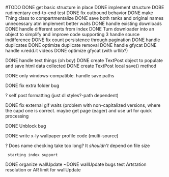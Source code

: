#TODO
DONE     get basic structure in place
DONE     implement structure
DOBE     rudimentary end-to-end test
DONE     fix outbound behavior
DONE     make Thing class to compartmentalize
DONE     save both ranks and original names
unnecessary atm     implement better waits
DONE     handle existing downloads
DONE     handle different sorts from index
DONE     Turn downloader into an object to simplify and improve code
supporting 3     handle source indifference
DONE     fix count persistence through pagination
DONE     handle duplicates
DONE     optimize duplicate removal
DONE     handle gfycat
DONE     handle v.redd.it videos
DONE     optimize gfycat (with urllib?)

DONE     handle text things (oh boy)
DONE        create TextPost object to populate and save html data collected
DONE        create TextPost local save() method

DONE     only windows-compatible. handle save paths

DONE     fix extra folder bug

?     self post formatting (just dl styles?-path dependent)

DONE     fix external gif waits (problem with non-capitalized versions, where the capd one is correct.
         maybe get page (eager) and use url for quick processing

DONE     Unblock bug

DONE     write x-ly wallpaper profile code (multi-source)

?     Does name checking take too long? It _shouldn't_ depend on file size

     starting index support

DONE     organize wallUpdate
~DONE     wallUpdate bugs
     test Artstation
     resolution or AR limit for wallUpdate